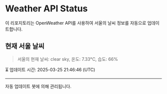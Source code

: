 
# Weather API Status

이 리포지토리는 OpenWeather API를 사용하여 서울의 날씨 정보를 자동으로 업데이트합니다.

## 현재 서울 날씨
> 서울의 현재 날씨: clear sky, 온도: 7.33°C, 습도: 66%

⏳ 업데이트 시간: 2025-03-25 21:46:46 (UTC)

---
자동 업데이트 봇에 의해 관리됩니다.
